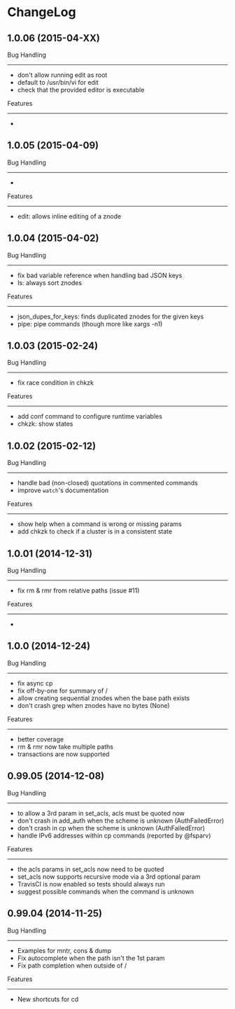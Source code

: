 ChangeLog
=========

1.0.06 (2015-04-XX)
--------------------

Bug Handling
************
- don't allow running edit as root
- default to /usr/bin/vi for edit
- check that the provided editor is executable

Features
********
-

1.0.05 (2015-04-09)
--------------------

Bug Handling
************
-

Features
********
- edit: allows inline editing of a znode

1.0.04 (2015-04-02)
--------------------

Bug Handling
************
- fix bad variable reference when handling bad JSON keys
- ls: always sort znodes

Features
********
- json_dupes_for_keys: finds duplicated znodes for the given keys
- pipe: pipe commands (though more like xargs -n1)

1.0.03 (2015-02-24)
--------------------

Bug Handling
************
- fix race condition in chkzk

Features
********
- add conf command to configure runtime variables
- chkzk: show states

1.0.02 (2015-02-12)
--------------------

Bug Handling
************
- handle bad (non-closed) quotations in commented commands
- improve `watch`'s documentation

Features
********
- show help when a command is wrong or missing params
- add chkzk to check if a cluster is in a consistent state

1.0.01 (2014-12-31)
--------------------

Bug Handling
************
- fix rm & rmr from relative paths (issue #11)

Features
********
-

1.0.0 (2014-12-24)
--------------------

Bug Handling
************
- fix async cp
- fix off-by-one for summary of /
- allow creating sequential znodes when the base path exists
- don't crash grep when znodes have no bytes (None)

Features
********
- better coverage
- rm & rmr now take multiple paths
- transactions are now supported

0.99.05 (2014-12-08)
--------------------

Bug Handling
************

- to allow a 3rd param in set_acls, acls must be quoted now
- don't crash in add_auth when the scheme is unknown (AuthFailedError)
- don't crash in cp when the scheme is unknown (AuthFailedError)
- handle IPv6 addresses within cp commands (reported by @fsparv)

Features
********

- the acls params in set_acls now need to be quoted
- set_acls now supports recursive mode via a 3rd optional param
- TravisCI is now enabled so tests should always run
- suggest possible commands when the command is unknown

0.99.04 (2014-11-25)
--------------------

Bug Handling
************

- Examples for mntr, cons & dump
- Fix autocomplete when the path isn't the 1st param
- Fix path completion when outside of /

Features
********

- New shortcuts for cd
